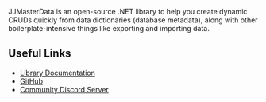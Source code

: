 JJMasterData is an open-source .NET library to help you create dynamic CRUDs quickly from data dictionaries (database metadata), along with other boilerplate-intensive things like exporting and importing data.

## Useful Links
* [Library Documentation](https://md.jjconsulting.tech/articles/intro.html)
* [GitHub](https://www.github.com/jjconsulting/jjmasterdata)
* [Community Discord Server](https://discord.gg/s9F2ntBXnn)
